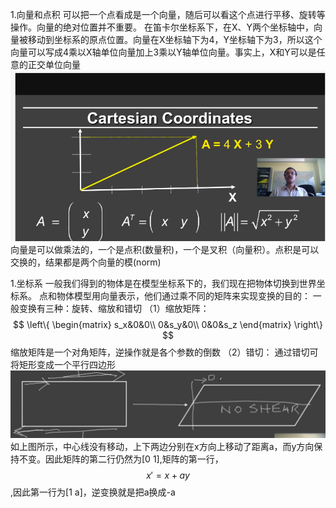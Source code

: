 1.向量和点积
 可以把一个点看成是一个向量，随后可以看这个点进行平移、旋转等操作。向量的绝对位置并不重要。
 在笛卡尔坐标系下，在X、Y两个坐标轴中，向量被移动到坐标系的原点位置。向量在X坐标轴下为4，Y坐标轴下为3，所以这个向量可以写成4乘以X轴单位向量加上3乘以Y轴单位向量。事实上，X和Y可以是任意的正交单位向量
![](/Computer_Graphics/images/2.png)
向量是可以做乘法的，一个是点积(数量积)，一个是叉积（向量积）。点积是可以交换的，结果都是两个向量的模(norm)

1.坐标系
一般我们得到的物体是在模型坐标系下的，我们现在把物体切换到世界坐标系。
点和物体模型用向量表示，他们通过乘不同的矩阵来实现变换的目的：
一般变换有三种：旋转、缩放和错切
（1）缩放矩阵：
$$
\left\{
  \begin{matrix}
   s_x&0&0\\
   0&s_y&0\\
   0&0&s_z
  \end{matrix}
\right\}
$$
缩放矩阵是一个对角矩阵，逆操作就是各个参数的倒数
（2）错切：
通过错切可将矩形变成一个平行四边形
![](/Computer_Graphics/images/1.png)
如上图所示，中心线没有移动，上下两边分别在x方向上移动了距离a，而y方向保持不变。因此矩阵的第二行仍然为[0 1],矩阵的第一行，$$x'=x+ay$$,因此第一行为[1 a]，逆变换就是把a换成-a